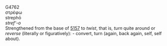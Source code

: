 <body>
  <p>G4762<br>  στρέφω  <br> strephō  <br><i>stref‘-o </i><br>Strengthened from the base of <a href="g5157.htm">5157</a>  to <i>twist</i>, that is, <i>turn</i> quite around or <i>reverse</i> (literally or figuratively): - convert, turn (again, back again, self, self about).<br></p>
 </body>